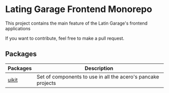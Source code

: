 # Lating Garage Frontend Monorepo

This project contains the main feature of the Latin Garage's frontend applications

If you want to contribute, feel free to make a pull request.

## Packages

| Packages                 | Description                                                  |
| ------------------------ | ------------------------------------------------------------ |
| [uikit](/packages/uikit) | Set of components to use in all the acero's pancake projects |
